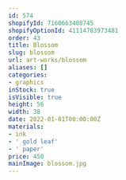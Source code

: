 ```yaml
---
id: 574
shopifyId: 7160663408745
shopifyOptionId: 41114783973481
order: 43
title: Blossom
slug: blossom
url: art-works/blossom
aliases: []
categories:
- graphics
inStock: true
isVisible: true
height: 56
width: 38
date: 2022-01-01T00:00:00Z
materials:
- ink
- ' gold leaf'
- ' paper'
price: 450
mainImage: blossom.jpg
---
```

